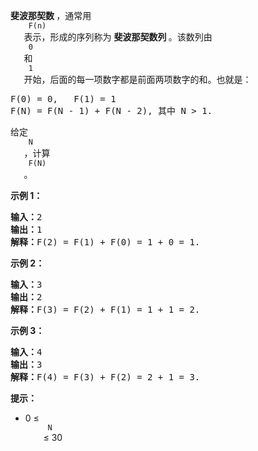 <html>
 <body>
  <p>
   <strong>
    斐波那契数
   </strong>
   ，通常用
   <code>
    F(n)
   </code>
   表示，形成的序列称为
   <strong>
    斐波那契数列
   </strong>
   。该数列由
   <code>
    0
   </code>
   和
   <code>
    1
   </code>
   开始，后面的每一项数字都是前面两项数字的和。也就是：
  </p>
  <pre>F(0) = 0,   F(1) = 1
F(N) = F(N - 1) + F(N - 2), 其中 N &gt; 1.
</pre>
  <p>
   给定
   <code>
    N
   </code>
   ，计算
   <code>
    F(N)
   </code>
   。
  </p>
  <p>
  </p>
  <p>
   <strong>
    示例 1：
   </strong>
  </p>
  <pre><strong>输入：</strong>2
<strong>输出：</strong>1
<strong>解释：</strong>F(2) = F(1) + F(0) = 1 + 0 = 1.
</pre>
  <p>
   <strong>
    示例 2：
   </strong>
  </p>
  <pre><strong>输入：</strong>3
<strong>输出：</strong>2
<strong>解释：</strong>F(3) = F(2) + F(1) = 1 + 1 = 2.
</pre>
  <p>
   <strong>
    示例 3：
   </strong>
  </p>
  <pre><strong>输入：</strong>4
<strong>输出：</strong>3
<strong>解释：</strong>F(4) = F(3) + F(2) = 2 + 1 = 3.
</pre>
  <p>
  </p>
  <p>
   <strong>
    提示：
   </strong>
  </p>
  <ul>
   <li>
    0 ≤
    <code>
     N
    </code>
    ≤ 30
   </li>
  </ul>
 </body>
</html>